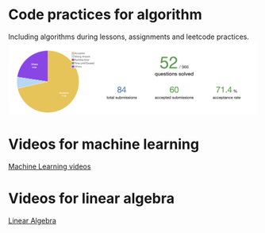 # Code practices for algorithm
Including algorithms during lessons, assignments and leetcode practices.
![image](https://github.com/JiadiMo/Coding_practice/blob/master/leetcode.png)
# Videos for machine learning   
[Machine Learning videos](http://www.chinahadoop.cn/course/1109/material/)
# Videos for linear algebra    
[Linear Algebra](https://study.163.com/course/introduction/1003649037.htm)

